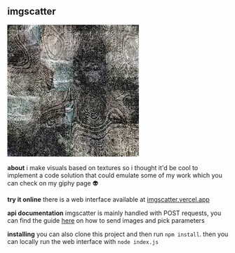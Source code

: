 ## imgscatter

![imgscatter](https://raw.githubusercontent.com/ruidovacio/imgscatter/main/public/imgs/glitch3.webp)

**about**
i make visuals based on textures so i thought it'd be cool to implement a code solution that could emulate some of my work which you can check on my giphy page 👽

**try it online**
there is a web interface available at [imgscatter.vercel.app](https://imgscatter.vercel.app)

**api documentation**
imgscatter is mainly handled with POST requests, you can find the guide [here](https://imgscatter.vercel.app/documentation) on how to send images and pick parameters

**installing**
you can also clone this project and then run `npm install`. then you can locally run the web interface with `node index.js`
